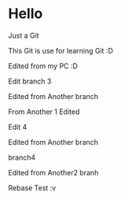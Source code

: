 # Hello
Just a Git

This Git is use for learning Git :D

Edited from my PC :D

Edit branch 3

Edited from Another branch 

From Another 1 Edited 

Edit 4

Edited from Another branch 

branch4

Edited from Another2 branh

Rebase Test :v